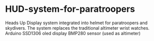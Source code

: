 # HUD-system-for-paratroopers
Heads Up Display system integrated into helmet for paratroopers and skydivers. The system replaces the traditional altimeter wrist watches.
Arduino
SSD1306 oled display
BMP280 sensor (used as altimeter)
